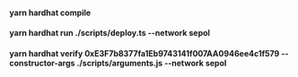#### yarn hardhat compile

#### yarn hardhat run ./scripts/deploy.ts --network sepol

#### yarn hardhat verify 0xE3F7b8377fa1Eb9743141f007AA0946ee4c1f579 --constructor-args ./scripts/arguments.js --network sepol